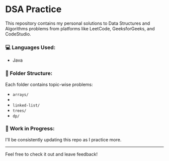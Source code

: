 # DSA Practice

This repository contains my personal solutions to Data Structures and Algorithms problems from platforms like LeetCode, GeeksforGeeks, and CodeStudio.

### 💻 Languages Used:
- Java

### 📁 Folder Structure:
Each folder contains topic-wise problems:
- `arrays/`
- 
- `linked-list/`
- `trees/`
- `dp/`

### 🔁 Work in Progress:
I'll be consistently updating this repo as I practice more.

---

Feel free to check it out and leave feedback!
